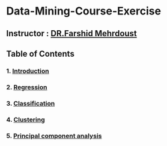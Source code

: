 # Data-Mining-Course-Exercise
## Instructor : [DR.Farshid Mehrdoust](https://scholar.google.com/citations?user=JUWwhBoAAAAJ&hl=en)
## Table of Contents
### 1. [Introduction](https://drive.google.com/file/d/19cxaPGDngtPUan2A_MZauU1_xmR4r6mG/view?usp=sharing)
### 2. [Regression](https://drive.google.com/file/d/1j29ax3hGFy9cBUpFZSSw65ubcC-P0vbn/view?usp=sharing)
### 3. [Classification](https://drive.google.com/file/d/1Uq6JJyOIb6rN8nS8iA6u6DI5ngr8k168/view?usp=sharing)
### 4. [Clustering](https://drive.google.com/file/d/171Nhs7Yu5B1mO0S0dlZPzjmTksCQEYPS/view?usp=sharing)
### 5. [Principal component analysis](https://drive.google.com/file/d/1LAwWukaYfHJGnZC4hPL5RoGC08WHLiYR/view?usp=sharing)
